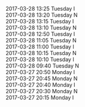 2017-03-28 13:25 Tuesday  I  
2017-03-28 13:20 Tuesday  N  
2017-03-28 13:15 Tuesday  I  
2017-03-28 13:10 Tuesday  N  
2017-03-28 12:50 Tuesday  I  
2017-03-28 11:05 Tuesday  N  
2017-03-28 11:00 Tuesday  I  
2017-03-28 10:15 Tuesday  N  
2017-03-28 10:10 Tuesday  I  
2017-03-28 09:40 Tuesday  N  
2017-03-27 20:50 Monday  I  
2017-03-27 20:45 Monday  N  
2017-03-27 20:40 Monday  I  
2017-03-27 20:30 Monday  N  
2017-03-27 20:15 Monday  I  
